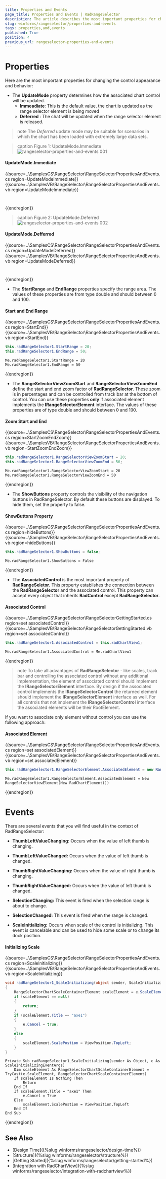 ```yaml
---
title: Properties and Events
page_title: Properties and Events | RadRangeSelector
description: The article describes the most important properties for changing the control appearance and behavior.
slug: winforms/rangeselector/properties-and-events
tags: properties,and,events
published: True
position: 4
previous_url: rangeselector-properties-and-events
---
```


# Properties

Here are the most important properties for changing the control appearance and behavior:

* The __UpdateMode__ property determines how the associated chart control will be updated.
  * __Immeadiate__: This is the default value, the chart is updated as the range selector element is being moved 
  * __Deferred__ : The chat will be updated when the range selector element is released. 

>note The *Deferred* update mode may be suitable for scenarios in which the chart has been loaded with extremely large data sets.

>caption Figure 1: UpdateMode.Immediate
![rangeselector-properties-and-events 001](images/rangeselector-properties-and-events001.gif)

####  UpdateMode.Immediate

{{source=..\SamplesCS\RangeSelector\RangeSelectorPropertiesAndEvents.cs region=UpdateModeImmediate}} 
{{source=..\SamplesVB\RangeSelector\RangeSelectorPropertiesAndEvents.vb region=UpdateModeImmediate}}
````C#
````
````VB.NET
```` 



{{endregion}}

>caption Figure 2: UpdateMode.Deferred
![rangeselector-properties-and-events 002](images/rangeselector-properties-and-events002.gif)

####  UpdateMode.Defferred

{{source=..\SamplesCS\RangeSelector\RangeSelectorPropertiesAndEvents.cs region=UpdateModeDeferred}} 
{{source=..\SamplesVB\RangeSelector\RangeSelectorPropertiesAndEvents.vb region=UpdateModeDeferred}}
````C#
````
````VB.NET
```` 



{{endregion}}


* The __StartRange__ and __EndRange__ properties specify the range area. The values of these properties are from type double and should between 0 and 100.

#### Start and End Range

{{source=..\SamplesCS\RangeSelector\RangeSelectorPropertiesAndEvents.cs region=StartEnd}} 
{{source=..\SamplesVB\RangeSelector\RangeSelectorPropertiesAndEvents.vb region=StartEnd}} 

````C#
this.radRangeSelector1.StartRange = 20;
this.radRangeSelector1.EndRange = 50;

````
````VB.NET
Me.radRangeSelector1.StartRange = 20
Me.radRangeSelector1.EndRange = 50

````

{{endregion}}

* The __RangeSelectorViewZoomStart__ and __RangeSelectorViewZoomEnd__ define the start and end zoom factor of __RadRangeSelector__. These zoom is in percentages and can be controlled from track bar at the bottom of control. You can use these properties __only__ if associated element implements the __IRangeSelectorElement__ interface. The values of these properties are of type double and should between 0 and 100.

#### Zoom Start and End

{{source=..\SamplesCS\RangeSelector\RangeSelectorPropertiesAndEvents.cs region=StartZoomEndZoom}} 
{{source=..\SamplesVB\RangeSelector\RangeSelectorPropertiesAndEvents.vb region=StartZoomEndZoom}} 

````C#
this.radRangeSelector1.RangeSelectorViewZoomStart = 20;
this.radRangeSelector1.RangeSelectorViewZoomEnd = 50;

````
````VB.NET
Me.radRangeSelector1.RangeSelectorViewZoomStart = 20
Me.radRangeSelector1.RangeSelectorViewZoomEnd = 50

````

{{endregion}}

* The __ShowButtons__ property controls the visibility of the navigation buttons in RadRangeSelector. By default these buttons are displayed. To hide them, set the property to false.

#### ShowButtons Property

{{source=..\SamplesCS\RangeSelector\RangeSelectorPropertiesAndEvents.cs region=hideButtons}} 
{{source=..\SamplesVB\RangeSelector\RangeSelectorPropertiesAndEvents.vb region=hideButtons}} 

````C#
this.radRangeSelector1.ShowButtons = false;

````
````VB.NET
Me.radRangeSelector1.ShowButtons = False

````

{{endregion}}

* The __AssociatedControl__ is the most important property of __RadRangeSeletor__. This property establishes the connection between the __RadRangeSelector__ and the associated control. This property can accept every object that inherits __RadControl__ except __RadRangeSelector__.

#### Associated Control

{{source=..\SamplesCS\RangeSelector\RangeSelectorGettingStarted.cs region=set associatedControl}} 
{{source=..\SamplesVB\RangeSelector\RangeSelectorGettingStarted.vb region=set associatedControl}} 

````C#
this.radRangeSelector1.AssociatedControl = this.radChartView1;

````
````VB.NET
Me.radRangeSelector1.AssociatedControl = Me.radChartView1

````

{{endregion}}

>note To take all advantages of __RadRangeSelector__ - like scales, track bar and controlling the associated control without any additional implementation, the element of associated control should implement the __IRangeSelectorElement__ interface. By design if the associated control implements the __IRangeSelectorControl__ the returned element should implement the __IRangeSelectorElement__ interface as well. For all controls that not implement the __IRangeSelectorControl__ interface the associated elements will be their RootElement.
>

If you want to associate only element without control you can use the following approach:

#### Associated Element

{{source=..\SamplesCS\RangeSelector\RangeSelectorPropertiesAndEvents.cs region=set associatedElement}} 
{{source=..\SamplesVB\RangeSelector\RangeSelectorPropertiesAndEvents.vb region=set associatedElement}} 

````C#
this.radRangeSelector1.RangeSelectorElement.AssociatedElement = new RangeSelectorViewElement(new RadChartElement());

````
````VB.NET
Me.radRangeSelector1.RangeSelectorElement.AssociatedElement = New RangeSelectorViewElement(New RadChartElement())

````

{{endregion}} 

# Events

There are several events that you will find useful in the context of RadRangeSelector:

* __ThumbLeftValueChanging:__ Occurs when the value of left thumb is changing.

* __ThumbLeftValueChanged:__ Occurs when the value of left thumb is changed.

* __ThumbRightValueChanging:__ Occurs when the value of right thumb is changing.

* __ThumbRightValueChanged:__ Occurs when the value of left thumb is changed.

* __SelectionChanging:__ This event is fired when the selection range is about to change.

* __SelectionChanged:__ This event is fired when the range is changed.

* __ScaleInitializing:__ Occurs when scale of the control is initializing. This event is cancelable and can be used to hide some scale or to change its dock position.

#### Initializing Scale

{{source=..\SamplesCS\RangeSelector\RangeSelectorPropertiesAndEvents.cs region=ScaleInitializing}} 
{{source=..\SamplesVB\RangeSelector\RangeSelectorPropertiesAndEvents.vb region=ScaleInitializing}} 

````C#
void radRangeSelector1_ScaleInitializing(object sender, ScaleInitializingEventArgs e)
{
    RangeSelectorChartScaleContainerElement scaleElement = e.ScaleElement as RangeSelectorChartScaleContainerElement;
    if (scaleElement == null) 
    { 
        return; 
    }
    if (scaleElement.Title == "axe1")
    {
        e.Cancel = true;
    }
    else 
    {
        scaleElement.ScalePostion = ViewPosition.TopLeft;
    }
}

````
````VB.NET
Private Sub radRangeSelector1_ScaleInitializing(sender As Object, e As ScaleInitializingEventArgs)
    Dim scaleElement As RangeSelectorChartScaleContainerElement = TryCast(e.ScaleElement, RangeSelectorChartScaleContainerElement)
    If scaleElement Is Nothing Then
        Return
    End If
    If scaleElement.Title = "axe1" Then
        e.Cancel = True
    Else
        scaleElement.ScalePostion = ViewPosition.TopLeft
    End If
End Sub

````

{{endregion}}

## See Also

* [Design Time]({%slug winforms/rangeselector/design-time%})
* [Structure]({%slug winforms/rangeselector/structure%})
* [Getting Started]({%slug winforms/rangeselector/getting-started%})
* [Integration with RadChartView]({%slug winforms/rangeselector/integration-with-radchartview%})